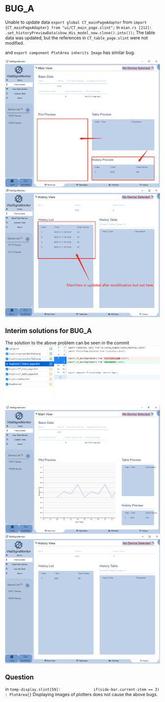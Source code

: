 # BUG_A 

Unable to update data ```export global CT_mainPageAdapter```  from ```import {CT_mainPageAdapter} from "ui/CT_main_page.slint";```
in ```mian.rs [212]:         .set_historyPreviewData(show_His_model_now.clone().into());``` The table data was updated, but the references in ``CT_table_page.slint`` were not modified.

and  ```export component PlotArea inherits Image```  has similar bug.


![ErrorMain](./bugA/image/ErrorMain.png)
![ErrorTable](./bugA/image/ErrorTable.png)



## Interim solutions for BUG_A
The solution to the above problem can be seen in the commit
![Alt text](./bugA/image/solutionCommit.png)

![solutionMain](./bugA/image/solutionMain.png)
![solutionTable](./bugA/image/solutionTable.png)


## Question
in ```temp-display.slint[59]:               if(side-bar.current-item == 3) : PlotArea{}``` Displaying images of plotters does not cause the above bugs.